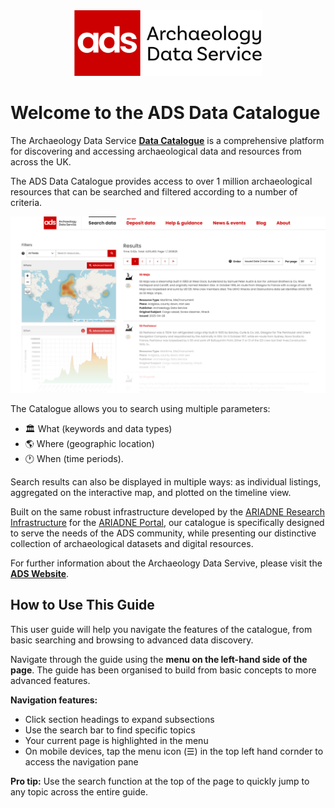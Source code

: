 <div style="text-align: center;">
  <img alt="Logo for the Archaeology Data Service" src="ads_logo_full.png" width="300">
</div>



# Welcome to the ADS Data Catalogue

The Archaeology Data Service [**Data Catalogue**](LINK) is a comprehensive platform for discovering and accessing archaeological data and resources from across the UK. 

The ADS Data Catalogue provides access to over 1 million archaeological resources that can be searched and filtered according to a number of criteria.

![ADS Data Catalogue search results page](ads_data_cat_intro.png)

The Catalogue allows you to search using multiple parameters:

- :classical_building: What (keywords and data types)
- :earth_americas: Where (geographic location)
- :clock1: When (time periods). 

Search results can also be displayed in multiple ways: as individual listings, aggregated on the interactive map, and plotted on the timeline view.

Built on the same robust infrastructure developed by the [ARIADNE Research Infrastructure](https://www.ariadne-research-infrastructure.eu/) for the [ARIADNE Portal](https://portal.ariadne-infrastructure.eu/), our catalogue is specifically designed to serve the needs of the ADS community, while presenting our distinctive collection of archaeological datasets and digital resources.

For further information about the Archaeology Data Servive, please visit the [**ADS Website**](https://archaeologydataservice.ac.uk/).

## How to Use This Guide

This user guide will help you navigate the features of the catalogue, from basic searching and browsing to advanced data discovery.

Navigate through the guide using the **menu on the left-hand side of the page**. The guide has been organised to build from basic concepts to more advanced features.

**Navigation features:**

* Click section headings to expand subsections
* Use the search bar to find specific topics
* Your current page is highlighted in the menu
* On mobile devices, tap the menu icon (☰) in the top left hand cornder to access the navigation pane

**Pro tip:** Use the search function at the top of the page to quickly jump to any topic across the entire guide.